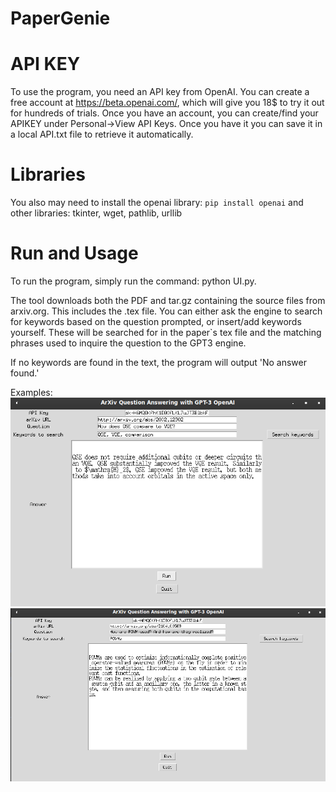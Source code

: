 # PaperGenie

# API KEY 
To use the program, you need an API key from OpenAI. You can create a free account at https://beta.openai.com/, which will give you 18$ to try it out for hundreds of trials. Once you have an account, you can create/find your APIKEY under Personal->View API Keys.
Once you have it you can save it in a local API.txt file to retrieve it automatically.

# Libraries
You also may need to install the openai library: `pip install openai` 
and other libraries: tkinter, wget, pathlib, urllib

# Run and Usage

To run the program, simply run the command: python UI.py.

The tool downloads both the PDF and tar.gz containing the source files from arxiv.org. This includes the .tex file.
You can either ask the engine to search for keywords based on the question prompted, or insert/add keywords yourself. 
These will be searched for in the paper`s tex file and the matching phrases used to inquire the question to the GPT3 engine.

If no keywords are found in the text, the program will output 'No answer found.'

Examples:
![plot](./example1.png)
![plot](./example2.png)
